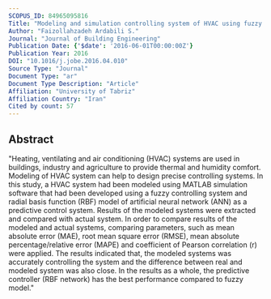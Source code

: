 ```yaml
---
SCOPUS_ID: 84965095816
Title: "Modeling and simulation controlling system of HVAC using fuzzy and predictive (radial basis function, RBF) controllers"
Author: "Faizollahzadeh Ardabili S."
Journal: "Journal of Building Engineering"
Publication Date: {'$date': '2016-06-01T00:00:00Z'}
Publication Year: 2016
DOI: "10.1016/j.jobe.2016.04.010"
Source Type: "Journal"
Document Type: "ar"
Document Type Description: "Article"
Affiliation: "University of Tabriz"
Affiliation Country: "Iran"
Cited by count: 57
---
```


## Abstract
"Heating, ventilating and air conditioning (HVAC) systems are used in buildings, industry and agriculture to provide thermal and humidity comfort. Modeling of HVAC system can help to design precise controlling systems. In this study, a HVAC system had been modeled using MATLAB simulation software that had been developed using a fuzzy controlling system and radial basis function (RBF) model of artificial neural network (ANN) as a predictive control system. Results of the modeled systems were extracted and compared with actual system. In order to compare results of the modeled and actual systems, comparing parameters, such as mean absolute error (MAE), root mean square error (RMSE), mean absolute percentage/relative error (MAPE) and coefficient of Pearson correlation (r) were applied. The results indicated that, the modeled systems was accurately controlling the system and the difference between real and modeled system was also close. In the results as a whole, the predictive controller (RBF network) has the best performance compared to fuzzy model."
